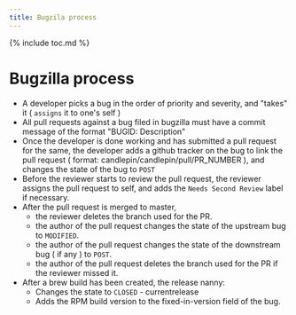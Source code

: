 ```yaml
---
title: Bugzila process
---
```

{% include toc.md %}

# Bugzilla process

 * A developer picks a bug in the order of priority and severity, and "takes" it ( `assigns` it to one's self )
 * All pull requests against a bug filed in bugzilla must have a commit message of the format "BUGID: Description"
 * Once the developer is done working and has submitted a pull request for the same, the developer adds a github tracker on the bug to link the pull request ( format: candlepin/candlepin/pull/PR_NUMBER ), and changes the state of the bug to `POST`
 * Before the reviewer starts to review the pull request, the reviewer assigns the pull request to self, and adds the `Needs Second Review` label if necessary.
 * After the pull request is merged to master,
   * the reviewer deletes the branch used for the PR.
   * the author of the pull request changes the state of the upstream bug to `MODIFIED`.
   * the author of the pull request changes the state of the downstream bug ( if any ) to `POST`.
   * the author of the pull request deletes the branch used for the PR if the reviewer missed it.
 * After a brew build has been created, the release nanny:
   * Changes the state to `CLOSED` - currentrelease
   * Adds the RPM build version to the fixed-in-version field of the bug.

